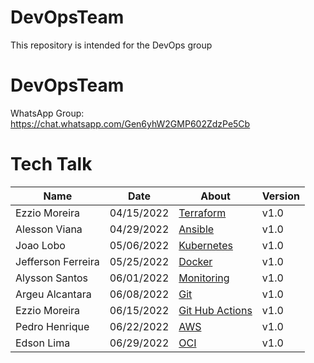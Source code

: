 # DevOpsTeam
This repository is intended for the DevOps group
# DevOpsTeam
WhatsApp Group: https://chat.whatsapp.com/Gen6yhW2GMP602ZdzPe5Cb
# Tech Talk
| Name               |    Date    |               About                   |Version |
|---------------     |------------|-------------------------------------  |--------|
| Ezzio Moreira      | 04/15/2022 | [Terraform](./Terraform/README.md)    | v1.0   |
| Alesson Viana      | 04/29/2022 | [Ansible](./Ansible/README.md)        | v1.0   |
| Joao Lobo          | 05/06/2022 | [Kubernetes](./Kubernetes/README.md)  | v1.0   |
| Jefferson Ferreira | 05/25/2022 | [Docker](./Docker/README.md)          | v1.0   |
| Alysson Santos     | 06/01/2022 | [Monitoring](./Monitoring/README.md)  | v1.0   |
| Argeu Alcantara    | 06/08/2022 | [Git](./Git/README.md)                | v1.0   |
| Ezzio Moreira      | 06/15/2022 | [Git Hub Actions](./Actions/README.md)| v1.0   |
| Pedro Henrique     | 06/22/2022 | [AWS](./AWS/README.md)                | v1.0   |
| Edson Lima         | 06/29/2022 | [OCI](./OCI/README.md)                | v1.0   |